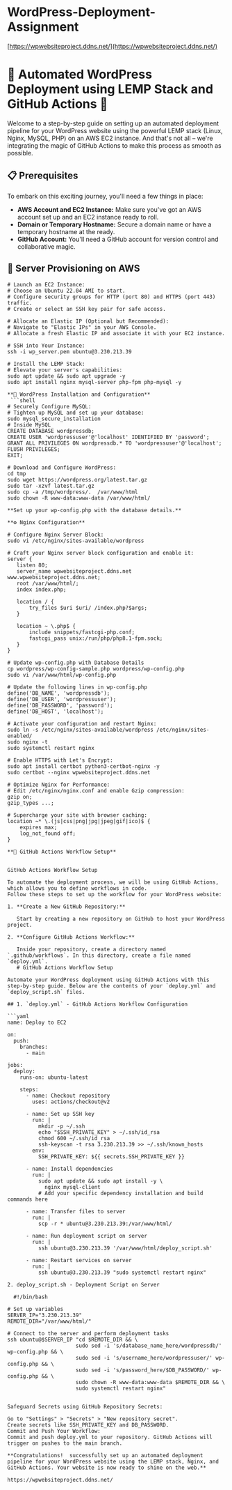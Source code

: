 # WordPress-Deployment-Assignment 
   
[https://wpwebsiteproject.ddns.net/](https://wpwebsiteproject.ddns.net/)

# 🚀 Automated WordPress Deployment using LEMP Stack and GitHub Actions 🚀
 
Welcome to a step-by-step guide on setting up an automated deployment pipeline for your WordPress website using the powerful LEMP stack (Linux, Nginx, MySQL, PHP) on an AWS EC2 instance. And that's not all – we're integrating the magic of GitHub Actions to make this process as smooth as possible.

## 📋 Prerequisites

To embark on this exciting journey, you'll need a few things in place:

- **AWS Account and EC2 Instance:** Make sure you've got an AWS account set up and an EC2 instance ready to roll.
- **Domain or Temporary Hostname:** Secure a domain name or have a temporary hostname at the ready.
- **GitHub Account:** You'll need a GitHub account for version control and collaborative magic.

## 🚀 Server Provisioning on AWS

```shell
# Launch an EC2 Instance:
# Choose an Ubuntu 22.04 AMI to start.
# Configure security groups for HTTP (port 80) and HTTPS (port 443) traffic.
# Create or select an SSH key pair for safe access.

# Allocate an Elastic IP (Optional but Recommended):
# Navigate to "Elastic IPs" in your AWS Console.
# Allocate a fresh Elastic IP and associate it with your EC2 instance.

# SSH into Your Instance:
ssh -i wp_server.pem ubuntu@3.230.213.39

# Install the LEMP Stack:
# Elevate your server's capabilities:
sudo apt update && sudo apt upgrade -y
sudo apt install nginx mysql-server php-fpm php-mysql -y

**🎉 WordPress Installation and Configuration**
 ```shell
# Securely Configure MySQL:
# Tighten up MySQL and set up your database:
sudo mysql_secure_installation
# Inside MySQL
CREATE DATABASE wordpressdb;
CREATE USER 'wordpressuser'@'localhost' IDENTIFIED BY 'password';
GRANT ALL PRIVILEGES ON wordpressdb.* TO 'wordpressuser'@'localhost';
FLUSH PRIVILEGES;
EXIT;

# Download and Configure WordPress:
cd tmp
sudo wget https://wordpress.org/latest.tar.gz
sudo tar -xzvf latest.tar.gz
sudo cp -a /tmp/wordpress/.  /var/www/html
sudo chown -R www-data:www-data /var/www/html/

**Set up your wp-config.php with the database details.**

**⚙️ Nginx Configuration**

# Configure Nginx Server Block:
sudo vi /etc/nginx/sites-available/wordpress

# Craft your Nginx server block configuration and enable it:
server {
   listen 80;
   server_name wpwebsiteproject.ddns.net www.wpwebsiteproject.ddns.net;   
   root /var/www/html/;   
   index index.php;

   location / {
       try_files $uri $uri/ /index.php?$args;
   }

   location ~ \.php$ {
       include snippets/fastcgi-php.conf;
       fastcgi_pass unix:/run/php/php8.1-fpm.sock;   
   }
}

# Update wp-config.php with Database Details
cp wordpress/wp-config-sample.php wordpress/wp-config.php
sudo vi /var/www/html/wp-config.php

# Update the following lines in wp-config.php
define('DB_NAME', 'wordpressdb');
define('DB_USER', 'wordpressuser');
define('DB_PASSWORD', 'password');
define('DB_HOST', 'localhost');

# Activate your configuration and restart Nginx:
sudo ln -s /etc/nginx/sites-available/wordpress /etc/nginx/sites-enabled/
sudo nginx -t
sudo systemctl restart nginx

# Enable HTTPS with Let's Encrypt:
sudo apt install certbot python3-certbot-nginx -y
sudo certbot --nginx wpwebsiteproject.ddns.net 

# Optimize Nginx for Performance:
# Edit /etc/nginx/nginx.conf and enable Gzip compression:
gzip on;
gzip_types ...;

# Supercharge your site with browser caching:
location ~* \.(js|css|png|jpg|jpeg|gif|ico)$ {
    expires max;
    log_not_found off;
}

**🚚 GitHub Actions Workflow Setup**


GitHub Actions Workflow Setup

To automate the deployment process, we will be using GitHub Actions, which allows you to define workflows in code.
Follow these steps to set up the workflow for your WordPress website:

1. **Create a New GitHub Repository:**

   Start by creating a new repository on GitHub to host your WordPress project.

2. **Configure GitHub Actions Workflow:**

   Inside your repository, create a directory named `.github/workflows`. In this directory, create a file named `deploy.yml`.
   # GitHub Actions Workflow Setup

Automate your WordPress deployment using GitHub Actions with this step-by-step guide. Below are the contents of your `deploy.yml` and `deploy_script.sh` files.

## 1. `deploy.yml` - GitHub Actions Workflow Configuration

```yaml
name: Deploy to EC2

on:
  push:
    branches:
      - main

jobs:
  deploy:
    runs-on: ubuntu-latest

    steps:
      - name: Checkout repository
        uses: actions/checkout@v2

      - name: Set up SSH key
        run: |
          mkdir -p ~/.ssh
          echo "$SSH_PRIVATE_KEY" > ~/.ssh/id_rsa
          chmod 600 ~/.ssh/id_rsa
          ssh-keyscan -t rsa 3.230.213.39 >> ~/.ssh/known_hosts
        env:
          SSH_PRIVATE_KEY: ${{ secrets.SSH_PRIVATE_KEY }}

      - name: Install dependencies
        run: |
          sudo apt update && sudo apt install -y \
            nginx mysql-client
          # Add your specific dependency installation and build commands here

      - name: Transfer files to server
        run: |
          scp -r * ubuntu@3.230.213.39:/var/www/html/

      - name: Run deployment script on server
        run: |
          ssh ubuntu@3.230.213.39 '/var/www/html/deploy_script.sh'

      - name: Restart services on server
        run: |
          ssh ubuntu@3.230.213.39 "sudo systemctl restart nginx"

2. deploy_script.sh - Deployment Script on Server

  #!/bin/bash

# Set up variables
SERVER_IP="3.230.213.39"
REMOTE_DIR="/var/www/html/"

# Connect to the server and perform deployment tasks
ssh ubuntu@$SERVER_IP "cd $REMOTE_DIR && \
                      sudo sed -i 's/database_name_here/wordpressdb/' wp-config.php && \
                      sudo sed -i 's/username_here/wordpressuser/' wp-config.php && \
                      sudo sed -i 's/password_here/$DB_PASSWORD/' wp-config.php && \
                      sudo chown -R www-data:www-data $REMOTE_DIR && \
                      sudo systemctl restart nginx"


Safeguard Secrets using GitHub Repository Secrets:

Go to "Settings" > "Secrets" > "New repository secret".
Create secrets like SSH_PRIVATE_KEY and DB_PASSWORD.
Commit and Push Your Workflow:
Commit and push deploy.yml to your repository. GitHub Actions will trigger on pushes to the main branch.

**Congratulations!  successfully set up an automated deployment pipeline for your WordPress website using the LEMP stack, Nginx, and GitHub Actions. Your website is now ready to shine on the web.**

https://wpwebsiteproject.ddns.net/
  


